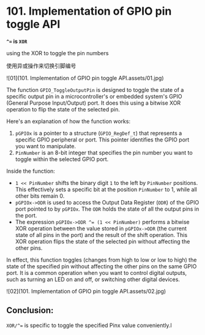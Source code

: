 # 101. Implementation of GPIO pin toggle API



**`^=` is `XOR`**

using the XOR to toggle the pin numbers

使用异或操作来切换引脚编号

![01](101. Implementation of GPIO pin toggle API.assets/01.jpg)

The function `GPIO_ToggleOutputPin` is designed to toggle the state of a specific output pin in a microcontroller's or embedded system's GPIO (General Purpose Input/Output) port. It does this using a bitwise XOR operation to flip the state of the selected pin.

Here's an explanation of how the function works:

1. `pGPIOx` is a pointer to a structure (`GPIO_RegDef_t`) that represents a specific GPIO peripheral or port. This pointer identifies the GPIO port you want to manipulate.
2. `PinNumber` is an 8-bit integer that specifies the pin number you want to toggle within the selected GPIO port.

Inside the function:

- `1 << PinNumber` shifts the binary digit `1` to the left by `PinNumber` positions. This effectively sets a specific bit at the position `PinNumber` to 1, while all other bits remain 0.
- `pGPIOx->ODR` is used to access the Output Data Register (`ODR`) of the GPIO port pointed to by `pGPIOx`. The `ODR` holds the state of all the output pins in the port.
- The expression `pGPIOx->ODR ^= (1 << PinNumber)` performs a bitwise XOR operation between the value stored in `pGPIOx->ODR` (the current state of all pins in the port) and the result of the shift operation. This XOR operation flips the state of the selected pin without affecting the other pins.

In effect, this function toggles (changes from high to low or low to high) the state of the specified pin without affecting the other pins on the same GPIO port. It is a common operation when you want to control digital outputs, such as turning an LED on and off, or switching other digital devices.

![02](101. Implementation of GPIO pin toggle API.assets/02.jpg)

## Conclusion:

`XOR/^=` is specific to toggle the specified Pinx value conveniently.l